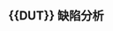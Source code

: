 
## {{DUT}} 缺陷分析

<!-- 请删除本注释中的所有内容

学习任务中给出的参考文档：Guide_Doc/dut_bug_analysis.md，依照树状标签格式对{{DUT}}测试中功能的Bug进行标记和原因分析。

举例：

### A类功能：

<FG-FUNCTYPE-A>

#### 功能A1：<FC-A1>
- <CK-NAME1> 检测点1：由于什么原因导致了 <BG-BUGA-80>  BUGA，确定为{{DUT}}设计bug概率的为 80%
  - <TC-test_my.py::test_case1> ...
...

#### 根因分析

原因说明

在文件 {{DUT}}.v的第33行不应该赋值为1，因为...

```verilog
// {{DUT}}.v
33:         pulse_out = 1'b1;  // BUG: 说明根本原因
34: ...
```

修复建议为：

```verilog
// {{DUT}}.v
33:         pulse_out = 1'b0;  // BUG: 说明如何修复
34: ...
```

**注意**： 在给出代码时，需要在第一行的注释中说明是哪个文件，每一行的开头为行号。

-->
